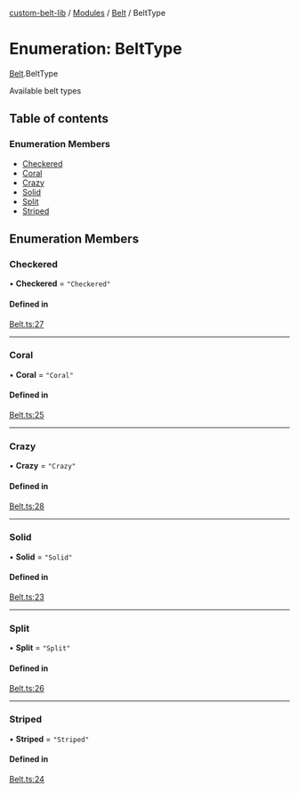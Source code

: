 [custom-belt-lib](../README.md) / [Modules](../modules.md) / [Belt](../modules/Belt.md) / BeltType

# Enumeration: BeltType

[Belt](../modules/Belt.md).BeltType

Available belt types

## Table of contents

### Enumeration Members

- [Checkered](Belt.BeltType.md#checkered)
- [Coral](Belt.BeltType.md#coral)
- [Crazy](Belt.BeltType.md#crazy)
- [Solid](Belt.BeltType.md#solid)
- [Split](Belt.BeltType.md#split)
- [Striped](Belt.BeltType.md#striped)

## Enumeration Members

### Checkered

• **Checkered** = ``"Checkered"``

#### Defined in

[Belt.ts:27](https://github.com/jeffholst/custom-belt/blob/d7c3591/packages/custom-belt-lib/src/Belt.ts#L27)

___

### Coral

• **Coral** = ``"Coral"``

#### Defined in

[Belt.ts:25](https://github.com/jeffholst/custom-belt/blob/d7c3591/packages/custom-belt-lib/src/Belt.ts#L25)

___

### Crazy

• **Crazy** = ``"Crazy"``

#### Defined in

[Belt.ts:28](https://github.com/jeffholst/custom-belt/blob/d7c3591/packages/custom-belt-lib/src/Belt.ts#L28)

___

### Solid

• **Solid** = ``"Solid"``

#### Defined in

[Belt.ts:23](https://github.com/jeffholst/custom-belt/blob/d7c3591/packages/custom-belt-lib/src/Belt.ts#L23)

___

### Split

• **Split** = ``"Split"``

#### Defined in

[Belt.ts:26](https://github.com/jeffholst/custom-belt/blob/d7c3591/packages/custom-belt-lib/src/Belt.ts#L26)

___

### Striped

• **Striped** = ``"Striped"``

#### Defined in

[Belt.ts:24](https://github.com/jeffholst/custom-belt/blob/d7c3591/packages/custom-belt-lib/src/Belt.ts#L24)
